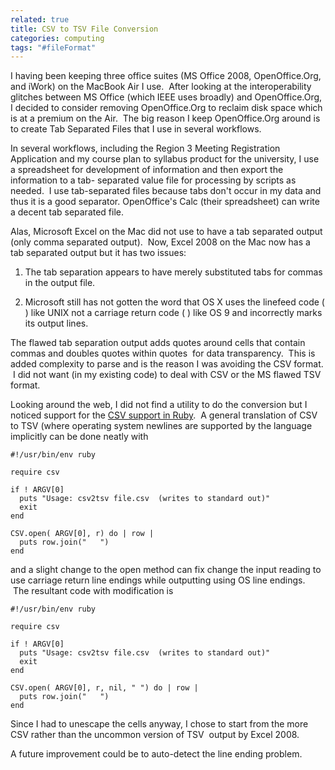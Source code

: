 ```yaml
---
related: true
title: CSV to TSV File Conversion
categories: computing
tags: "#fileFormat"
---
```

I having been keeping three office suites (MS Office 2008, OpenOffice.Org, and
iWork) on the MacBook Air I use.  After looking at the interoperability
glitches between MS Office (which IEEE uses broadly) and OpenOffice.Org, I
decided to consider removing OpenOffice.Org to reclaim disk space which is at
a premium on the Air.  The big reason I keep OpenOffice.Org around is to
create Tab Separated Files that I use in several workflows.

In several workflows, including the Region 3 Meeting Registration Application
and my course plan to syllabus product for the university, I use a spreadsheet
for development of information and then export the information to a tab-
separated value file for processing by scripts as needed.  I use tab-separated
files because tabs don't occur in my data and thus it is a good separator.
OpenOffice's Calc (their spreadsheet) can write a decent tab separated file.

Alas, Microsoft Excel on the Mac did not use to have a tab separated output
(only comma separated output).  Now, Excel 2008 on the Mac now has a tab
separated output but it has two issues:

  1. The tab separation appears to have merely substituted tabs for commas in
the output file.

  2. Microsoft still has not gotten the word that OS X uses the linefeed code
( ) like UNIX not a carriage return code ( ) like OS 9 and incorrectly marks
its output lines.

The flawed tab separation output adds quotes around cells that contain commas
and doubles quotes within quotes  for data transparency.  This is added
complexity to parse and is the reason I was avoiding the CSV format.  I did
not want (in my existing code) to deal with CSV or the MS flawed TSV format.

Looking around the web, I did not find a utility to do the conversion but I
noticed support for the [CSV support in Ruby][1].  A general translation of
CSV to TSV (where operating system newlines are supported by the language
implicitly can be done neatly with

    #!/usr/bin/env ruby

    require csv

    if ! ARGV[0]
      puts "Usage: csv2tsv file.csv  (writes to standard out)"
      exit
    end

    CSV.open( ARGV[0], r) do | row |
      puts row.join("   ")
    end

and a slight change to the open method can fix change the input reading to use
carriage return line endings while outputting using OS line endings.  The
resultant code with modification is

    #!/usr/bin/env ruby

    require csv

    if ! ARGV[0]
      puts "Usage: csv2tsv file.csv  (writes to standard out)"
      exit
    end

    CSV.open( ARGV[0], r, nil, " ") do | row |
      puts row.join("   ")
    end

Since I had to unescape the cells anyway, I chose to start from the more CSV
rather than the uncommon version of TSV  output by Excel 2008.

A future improvement could be to auto-detect the line ending problem.

[1]: http://www.ruby-doc.org/core/classes/CSV.html (CSV support in Ruby)

